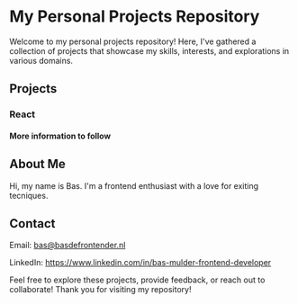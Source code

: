 # My Personal Projects Repository
Welcome to my personal projects repository! Here, I've gathered a collection of projects that showcase my skills, interests, and explorations in various domains.

## Projects
### React
#### More information to follow


## About Me
Hi, my name is Bas. I'm a frontend enthusiast with a love for exiting tecniques.

## Contact
Email: bas@basdefrontender.nl

LinkedIn: https://www.linkedin.com/in/bas-mulder-frontend-developer

Feel free to explore these projects, provide feedback, or reach out to collaborate! Thank you for visiting my repository!
